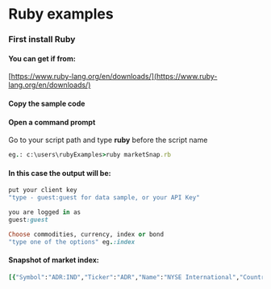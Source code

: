 # Ruby examples

### First install Ruby 

#### You can get if from:

[https://www.ruby-lang.org/en/downloads/](https://www.ruby-lang.org/en/downloads/)


#### Copy the sample code

#### Open a command prompt 

Go to your script path and type **ruby** before the script name
```ruby
eg.: c:\users\rubyExamples>ruby marketSnap.rb
```
#### In this case the output will be:
```ruby
put your client key
"type - guest:guest for data sample, or your API Key"
```

```ruby
you are logged in as 
guest:guest
```

```ruby
Choose commodities, currency, index or bond
"type one of the options" eg.:index
```

#### Snapshot of market index:
```ruby
[{"Symbol":"ADR:IND","Ticker":"ADR","Name":"NYSE International","Country":"United States","Date":"2019-06-21T00:00:00","Last":5497.830000000000,"Group":"America G20 Major","URL":"/adr:ind","Importance":20,"DailyChange":-16.890000000000,"DailyPercentualChange":-0.3063,"WeeklyChange":153.060000000000,"WeeklyPercentualChange":2.8637,"MonthlyChange":187.630000000000,"MonthlyPercentualChange":3.5334,"YearlyChange":57.320000000000,"YearlyPercentualChange":1.0536,"YTDChange":593.490000000000,"YTDPercentualChange":12.1013,"yesterday":5514.720000000000,"lastWeek":5344.770000000000,"lastMonth":5310.200000000000,"lastYear":5440.510000000000,"startYear":4904.340000000000,"decimals":0.0,"unit":"","LastUpdate":"2019-06-24T16:44:00"}
```





